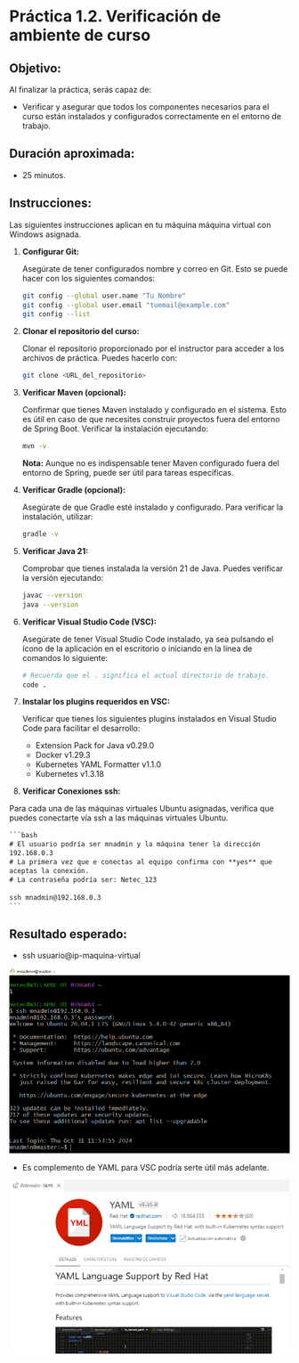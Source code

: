 # Práctica 1.2. Verificación de ambiente de curso

## Objetivo:

Al finalizar la práctica, serás capaz de:

- Verificar y asegurar que todos los componentes necesarios para el curso están instalados y configurados correctamente en el entorno de trabajo.

## Duración aproximada:
- 25 minutos.

## Instrucciones:

Las siguientes instrucciones aplican en tu máquina máquina virtual con Windows asignada.

1. **Configurar Git:**

    Asegúrate de tener configurados nombre y correo en Git. Esto se puede hacer con los siguientes comandos:

    ```bash
    git config --global user.name "Tu Nombre"
    git config --global user.email "tuemail@example.com"
    git config --list
    ````

2. **Clonar el repositorio del curso:**

    Clonar el repositorio proporcionado por el instructor para acceder a los archivos de práctica. Puedes hacerlo con:

    ```bash
    git clone <URL_del_repositorio>
    ```

3. **Verificar Maven (opcional):**

    Confirmar que tienes Maven instalado y configurado en el sistema. Esto es útil en caso de que necesites construir proyectos fuera del entorno de Spring Boot. Verificar la instalación ejecutando:

    ```bash
    mvn -v
    ```

    **Nota:** Aunque no es indispensable tener Maven configurado fuera del entorno de Spring, puede ser útil para tareas específicas.

4. **Verificar Gradle (opcional):**

    Asegúrate de que Gradle esté instalado y configurado. Para verificar la instalación, utilizar:

    ```bash
    gradle -v
    ```

5. **Verificar Java 21:**

    Comprobar que tienes instalada la versión 21 de Java. Puedes verificar la versión ejecutando:

    ```bash
    javac --version
    java --version
    ```

6. **Verificar Visual Studio Code (VSC):**

    Asegúrate de tener Visual Studio Code instalado, ya sea pulsando el ícono de la aplicación en el escritorio o iniciando en la línea de comandos lo siguiente:

    ```bash
    # Recuerda que el . significa el actual directorio de trabajo.
    code .
    ```

7. **Instalar los plugins requeridos en VSC:**

    Verificar que tienes los siguientes plugins instalados en Visual Studio Code para facilitar el desarrollo:

    - Extension Pack for Java v0.29.0
    - Docker v1.29.3
    - Kubernetes YAML Formatter v1.1.0
    - Kubernetes v1.3.18

8. **Verificar Conexiones ssh:**

Para cada una de las máquinas virtuales Ubuntu asignadas, verifica que puedes conectarte vía ssh a las máquinas virtuales Ubuntu.

    ```bash
    # El usuario podría ser mnadmin y la máquina tener la dirección 192.168.0.3
    # La primera vez que e conectas al equipo confirma con **yes** que aceptas la conexión.
    # La contraseña podría ser: Netec_123

    ssh mnadmin@192.168.0.3
    ```

## Resultado esperado:

- ssh usuario@ip-maquina-virtual

![SSH](../images/u1_2_2.png)

- Es complemento de YAML para VSC podría serte útil más adelante.

![Extensión: YAML](../images/u1_2_1.png)

